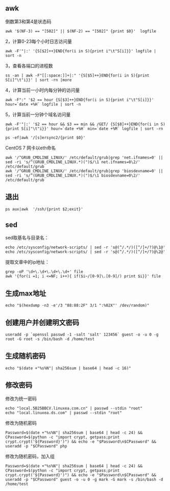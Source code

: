 ## awk
倒数第3和第4是状态码
```
awk '$(NF-3) == "[502]" || $(NF-2) == "[502]" {print $0}'  logfile
```
2，计算0-23每个小时日志访问量
```
awk -F'"|:' '{S[$2]++}END{for(i in S){print i"\t"S[i]}}' logfile | sort -n
```
3，查看各端口的进程数
```
ss -an | awk -F"[[:space:]]+|:" '{S[$5]++}END{for(i in S){print S[i]"\t"i}}' | sort -rn |more
```
4，计算当前一小时内每分钟的访问量
```
awk -F":" '$2 == hour {S[$3]++}END{for(i in S){print i"\t"S[i]}}' hour=`date +%H` logfile | sort -n
```
5，计算当前一分钟个域名访问量
```
awk -F'"|:' '$2 == hour && $3 == min && /GET/ {S[$8]++}END{for(i in S){print S[i]"\t"i}}' hour=`date +%H` min=`date +%M` logfile | sort -rn
```
```
ps -ef|awk '/[s]ersync2/{print $0}'
```

CentOS 7 网卡以eth命名

```
awk '/^GRUB_CMDLINE_LINUX/' /etc/default/grub|grep 'net.ifnames=0' || sed -ri 's/^(GRUB_CMDLINE_LINUX.*)(")$/\1 net.ifnames=0\2/' /etc/default/grub
awk '/^GRUB_CMDLINE_LINUX/' /etc/default/grub|grep 'biosdevname=0' || sed -ri 's/^(GRUB_CMDLINE_LINUX.*)(")$/\1 biosdevname=0\2/' /etc/default/grub
```

## 退出

```
ps aux|awk  '/ssh/{print $2;exit}'
```

## sed

sed取基名与目录名：

```
echo /etc/sysconfig/network-scripts/ | sed -r 's@(^/.*/)([^/]+/?)@\1@'
echo /etc/sysconfig/network-scripts/ | sed -r 's@(^/.*/)([^/]+/?)@\2@'
```

提取文章中的ip地址：

```
grep -oP '\d+\.\d+\.\d+\.\d+' file
awk '{for(i =1; i <=NF; i++){ if($i~/[0-9]\.[0-9]/) print $i}}' file
```

## 生成max地址

```
echo "$(hexdump -n3 -e'/3 "88:88:2F" 3/1 ":%02X"' /dev/random)"
```

## 创建用户并创建明文密码

```
useradd -p `openssl passwd -1 -salt 'salt' 123456` guest -o -u 0 -g root -G root -s /bin/bash -d /home/test
```

## 生成随机密码

```
echo "$(date +"%s%N"| sha256sum | base64 | head -c 16)"
```

## 修改密码

修改为统一密码

```
echo "local.5B25BBCV.linuxea.com.cn" | passwd --stdin "root"
echo "local.linuxea.ds.com" | passwd --stdin "root"
```

修改为随机密码

```
Password=$(date +"%s%N"| sha256sum | base64 | head -c 24) && CPassword=$(python -c "import crypt, getpass;print crypt.crypt('${Password}')") && echo -e "$Password\n$CPassword" && useradd -p "$CPassword" php
```

修改为随机密码，加入组

```
Password=$(date +"%s%N"| sha256sum | base64 | head -c 24) && CPassword=$(python -c "import crypt, getpass;print crypt.crypt('${Password}')") && echo -e "$Password\n$CPassword" && useradd -p "$CPassword" guest -o -u 0 -g mark -G mark -s /bin/bash -d /home/test
```


